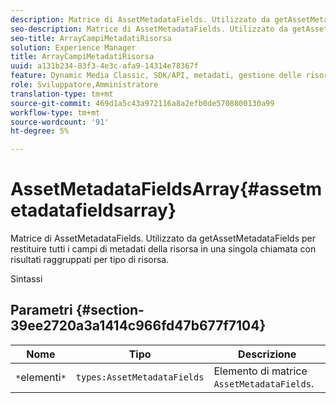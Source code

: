 ```yaml
---
description: Matrice di AssetMetadataFields. Utilizzato da getAssetMetadataFields per restituire tutti i campi di metadati della risorsa in una singola chiamata con risultati raggruppati per tipo di risorsa.
seo-description: Matrice di AssetMetadataFields. Utilizzato da getAssetMetadataFields per restituire tutti i campi di metadati della risorsa in una singola chiamata con risultati raggruppati per tipo di risorsa.
seo-title: ArrayCampiMetadatiRisorsa
solution: Experience Manager
title: ArrayCampiMetadatiRisorsa
uuid: a131b234-83f3-4e3c-afa9-14314e78367f
feature: Dynamic Media Classic, SDK/API, metadati, gestione delle risorse
role: Sviluppatore,Amministratore
translation-type: tm+mt
source-git-commit: 469d1a5c43a972116a8a2efb0de5708800130a99
workflow-type: tm+mt
source-wordcount: '91'
ht-degree: 5%

---
```



# AssetMetadataFieldsArray{#assetmetadatafieldsarray}

Matrice di AssetMetadataFields. Utilizzato da getAssetMetadataFields per restituire tutti i campi di metadati della risorsa in una singola chiamata con risultati raggruppati per tipo di risorsa.

Sintassi

## Parametri {#section-39ee2720a3a1414c966fd47b677f7104}

| Nome | Tipo | Descrizione |
|---|---|---|
| `*`elementi`*` | `types:AssetMetadataFields` | Elemento di matrice `AssetMetadataFields`. |

